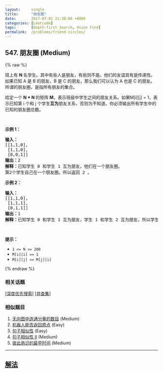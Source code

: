 ```yaml
---
layout:     single
title:      "朋友圈"
date:       2017-07-01 21:30:00 +0800
categories: [Leetcode]
tags:       [Depth-first Search, Union Find]
permalink:  /problems/friend-circles/
---
```


## 547. 朋友圈 (Medium)

{% raw %}

<p>班上有&nbsp;<strong>N&nbsp;</strong>名学生。其中有些人是朋友，有些则不是。他们的友谊具有是传递性。如果已知 A 是 B&nbsp;的朋友，B 是 C&nbsp;的朋友，那么我们可以认为 A 也是 C&nbsp;的朋友。所谓的朋友圈，是指所有朋友的集合。</p>

<p>给定一个&nbsp;<strong>N * N&nbsp;</strong>的矩阵&nbsp;<strong>M</strong>，表示班级中学生之间的朋友关系。如果M[i][j] = 1，表示已知第 i 个和 j 个学生<strong>互为</strong>朋友关系，否则为不知道。你必须输出所有学生中的已知的朋友圈总数。</p>

<p>&nbsp;</p>

<p><strong>示例 1：</strong></p>

<pre><strong>输入：</strong>
[[1,1,0],
 [1,1,0],
 [0,0,1]]
<strong>输出：</strong>2 
<strong>解释：</strong>已知学生 0 和学生 1 互为朋友，他们在一个朋友圈。
第2个学生自己在一个朋友圈。所以返回 2 。
</pre>

<p><strong>示例 2：</strong></p>

<pre><strong>输入：</strong>
[[1,1,0],
 [1,1,1],
 [0,1,1]]
<strong>输出：</strong>1
<strong>解释：</strong>已知学生 0 和学生 1 互为朋友，学生 1 和学生 2 互为朋友，所以学生 0 和学生 2 也是朋友，所以他们三个在一个朋友圈，返回 1 。
</pre>

<p>&nbsp;</p>

<p><strong>提示：</strong></p>

<ul>
	<li><code>1 &lt;= N &lt;= 200</code></li>
	<li><code>M[i][i] == 1</code></li>
	<li><code>M[i][j] == M[j][i]</code></li>
</ul>

{% endraw %}

### 相关话题
  [[深度优先搜索](https://github.com/openset/leetcode/tree/master/tag/depth-first-search/README.md)]
  [[并查集](https://github.com/openset/leetcode/tree/master/tag/union-find/README.md)]

### 相似题目
  1. [无向图中连通分量的数目](/problems/number-of-connected-components-in-an-undirected-graph) (Medium)
  1. [机器人能否返回原点](/problems/robot-return-to-origin) (Easy)
  1. [句子相似性](/problems/sentence-similarity) (Easy)
  1. [句子相似性 II](/problems/sentence-similarity-ii) (Medium)
  1. [彼此熟识的最早时间](/problems/the-earliest-moment-when-everyone-become-friends) (Medium)

---

## [解法](https://github.com/openset/leetcode/tree/master/problems/friend-circles)
